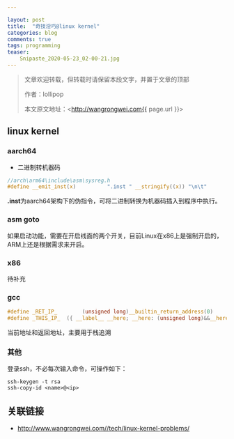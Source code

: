 ```yaml
---

layout: post
title:  "奇技淫巧@linux kernel"
categories: blog
comments: true
tags: programming
teaser:
    Snipaste_2020-05-23_02-00-21.jpg
---
```


> 文章欢迎转载，但转载时请保留本段文字，并置于文章的顶部
>
> 作者：lollipop
>
> 本文原文地址：<http://wangrongwei.com{{ page.url }}>

## linux kernel

### aarch64

- 二进制转机器码

```c
//arch\arm64\include\asm\sysreg.h
#define __emit_inst(x)			".inst " __stringify((x)) "\n\t"
```

**.inst**为aarch64架构下的伪指令，可将二进制转换为机器码插入到程序中执行。

### asm goto

如果启动功能，需要在开启线面的两个开关，目前Linux在x86上是强制开启的，ARM上还是根据需求来开启。



### x86

待补充



### gcc

```c
#define _RET_IP_		(unsigned long)__builtin_return_address(0)
#define _THIS_IP_  ({ __label__ __here; __here: (unsigned long)&&__here; })
```

当前地址和返回地址，主要用于栈追溯



### 其他

登录ssh，不必每次输入命令，可操作如下：

```shell
ssh-keygen -t rsa
ssh-copy-id <name>@<ip>
```



## 关联链接

- http://www.wangrongwei.com//tech/linux-kernel-problems/
